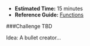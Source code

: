 * **Estimated Time:** 15 minutes
* **Reference Guide:** [Functions](https://github.com/christensenacademy/christensen-academy/blob/master/modules/beginning-actionscript/reference.md#functions)

###Challenge
TBD

Idea: A bullet creator...